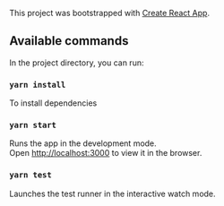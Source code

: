 This project was bootstrapped with [Create React App](https://github.com/facebook/create-react-app).

## Available commands

In the project directory, you can run:

### `yarn install`

To install dependencies

### `yarn start`

Runs the app in the development mode.<br />
Open [http://localhost:3000](http://localhost:3000) to view it in the browser.

### `yarn test`

Launches the test runner in the interactive watch mode.<br />

